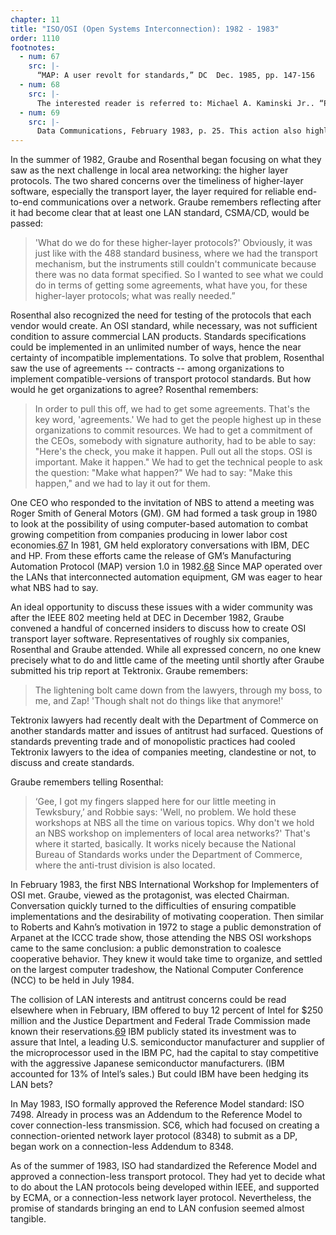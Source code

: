 ```yaml
---
chapter: 11
title: "ISO/OSI (Open Systems Interconnection): 1982 - 1983"
order: 1110
footnotes:
  - num: 67
    src: |-
      “MAP: A user revolt for standards,” DC  Dec. 1985, pp. 147-156 
  - num: 68
    src: |-
      The interested reader is referred to: Michael A. Kaminski Jr.. “Protocols for communicating in the factory,” IEEE Spectrum, April 1986, pp. 56-62
  - num: 69
    src: |-
      Data Communications, February 1983, p. 25. This action also highlights the interconnecting of market-structures.
---
```


In the summer of 1982, Graube and Rosenthal began focusing on what they saw as the next challenge in local area networking: the higher layer protocols. The two shared concerns over the timeliness of higher-layer software, especially the transport layer, the layer required for reliable end-to-end communications over a network. Graube remembers reflecting after it had become clear that at least one LAN standard, CSMA/CD, would be passed:

>'What do we do for these higher-layer protocols?'  Obviously, it was just like with the 488 standard business, where we had the transport mechanism, but the instruments still couldn't communicate because there was no data format specified. So I wanted to see what we could do in terms of getting some agreements, what have you, for these higher-layer protocols; what was really needed.”

Rosenthal also recognized the need for testing of the protocols that each vendor would create. An OSI standard, while necessary, was not sufficient condition to assure commercial LAN products. Standards specifications could be implemented in an unlimited number of ways, hence the near certainty of incompatible implementations. To solve that problem, Rosenthal saw the use of agreements -- contracts -- among organizations to implement compatible-versions of transport protocol standards. But how would he get organizations to agree? Rosenthal remembers:

>In order to pull this off, we had to get some agreements. That's the key word, 'agreements.' We had to get the people highest up in these organizations to commit resources. We had to get a commitment of the CEOs, somebody with signature authority, had to be able to say: "Here's the check, you make it happen.  Pull out all the stops. OSI is important. Make it happen." We had to get the technical people to ask the question: "Make what happen?" We had to say: "Make this happen," and we had to lay it out for them.

One CEO who responded to the invitation of NBS to attend a meeting was Roger Smith of General Motors (GM). GM had formed a task group in 1980 to look at the possibility of using computer-based automation to combat growing competition from companies producing in lower labor cost economies.<a name="fnloc67" href="#fn67">67</a>  In 1981, GM held exploratory conversations with IBM, DEC and HP. From these efforts came the release of GM’s Manufacturing Automation Protocol (MAP) version 1.0 in 1982.<a name="fnloc68" href="#fn68">68</a>  Since MAP operated over the LANs that interconnected automation equipment, GM was eager to hear what NBS had to say.

An ideal opportunity to discuss these issues with a wider community was after the IEEE 802 meeting held at DEC in December 1982, Graube convened a handful of concerned insiders to discuss how to create OSI transport layer software. Representatives of roughly six companies, Rosenthal and Graube attended. While all expressed concern, no one knew precisely what to do and little came of the meeting until shortly after Graube submitted his trip report at Tektronix. Graube remembers:

>The lightening bolt came down from the lawyers, through my boss, to me, and Zap! 'Though shalt not do things like that anymore!'

Tektronix lawyers had recently dealt with the Department of Commerce on another standards matter and issues of antitrust had surfaced. Questions of standards preventing trade and of monopolistic practices had cooled Tektronix lawyers to the idea of companies meeting, clandestine or not, to discuss and create standards.

Graube remembers telling Rosenthal:

>‘Gee, I got my fingers slapped here for our little meeting in Tewksbury,’ and Robbie says: 'Well, no problem. We hold these workshops at NBS all the time on various topics. Why don't we hold an NBS workshop on implementers of local area networks?' That's where it started, basically. It works nicely because the National Bureau of Standards works under the Department of Commerce, where the anti-trust division is also located.

In February 1983, the first NBS International Workshop for Implementers of OSI met. Graube, viewed as the protagonist, was elected Chairman. Conversation quickly turned to the difficulties of ensuring compatible implementations and the desirability of motivating cooperation. Then similar to Roberts and Kahn’s motivation in 1972 to stage a public demonstration of Arpanet at the ICCC trade show, those attending the NBS OSI workshops came to the same conclusion: a public demonstration to coalesce cooperative behavior. They knew it would take time to organize, and settled on the largest computer tradeshow, the National Computer Conference (NCC) to be held in July 1984.

The collision of LAN interests and antitrust concerns could be read elsewhere when in February, IBM offered to buy 12 percent of Intel for $250 million and the Justice Department and Federal Trade Commission made known their reservations.<a name="fnloc69" href="#fn69">69</a>  IBM publicly stated its investment was to assure that Intel, a leading U.S. semiconductor manufacturer and supplier of the microprocessor used in the IBM PC, had the capital to stay competitive with the aggressive Japanese semiconductor manufacturers. (IBM accounted for 13% of Intel’s sales.) But could IBM have been hedging its LAN bets?

In May 1983, ISO formally approved the Reference Model standard: ISO 7498. Already in process was an Addendum to the Reference Model to cover connection-less transmission. SC6, which had focused on creating a connection-oriented network layer protocol (8348) to submit as a DP, began work on a connection-less Addendum to 8348.

As of the summer of 1983, ISO had standardized the Reference Model and approved a connection-less transport protocol. They had yet to decide what to do about the LAN protocols being developed within IEEE, and supported by ECMA, or a connection-less network layer protocol. Nevertheless, the promise of standards bringing an end to LAN confusion seemed almost tangible.
